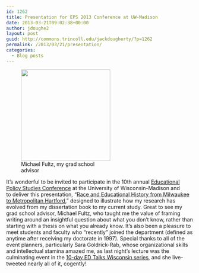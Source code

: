 ```yaml
---
id: 1262
title: Presentation for EPS 2013 Conference at UW-Madison
date: 2013-03-21T09:02:38+00:00
author: jdoughe2
layout: post
guid: http://commons.trincoll.edu/jackdougherty/?p=1262
permalink: /2013/03/21/presentation/
categories:
  - Blog posts
---
```

<figure id="attachment_1268" style="width: 240px" class="wp-caption alignright"><a href="http://commons.trincoll.edu/jackdougherty/2013/03/21/presentation/michaelfultz/" rel="attachment wp-att-1268"><img class=" wp-image-1268 " src="http://localhost/wordpress/wp-content/uploads/2013/03/MichaelFultz.jpg" alt="" width="240" height="247" srcset="http://localhost/wordpress/wp-content/uploads/2013/03/MichaelFultz.jpg 400w, http://localhost/wordpress/wp-content/uploads/2013/03/MichaelFultz-292x300.jpg 292w" sizes="(max-width: 240px) 100vw, 240px" /></a><figcaption class="wp-caption-text">Michael Fultz, my grad school advisor</figcaption></figure> 

It&#8217;s wonderful to be invited to participate in the 10th annual <a href="http://eps.education.wisc.edu/eps/conferences/2013-eps-conference" target="_blank">Educational Policy Studies Conference</a> at the University of Wisconsin-Madison and to deliver this presentation, &#8220;<a href="https://docs.google.com/presentation/d/1iJw5ikpoB5kEYA338NXxAa05jazHd-tajlN9ZsqqAdo/edit?usp=sharing" target="_blank">Race and Educational History from Milwaukee to Metropolitan Hartford</a>,&#8221; designed to illustrate how my research has evolved from my dissertation book to my current study. Great to see my grad school advisor, Michael Fultz, who taught me the value of framing writing around an insightful question about what you don&#8217;t know, rather than starting with a thesis on what you already know. It&#8217;s also been a pleasure to meet students and faculty who &#8220;recently&#8221; joined the department (defined as anytime after receiving my doctorate in 1997). Special thanks to all of the event planners, particularly Sara Goldrick-Rab, whose organizational skills and intellectual stamina amazed me, as last night&#8217;s lecture was the culminating event in the <a href="http://edtalkswi.com/" target="_blank">10-day ED Talks Wisconsin series</a>, and she live-tweeted nearly all of it, cogently!